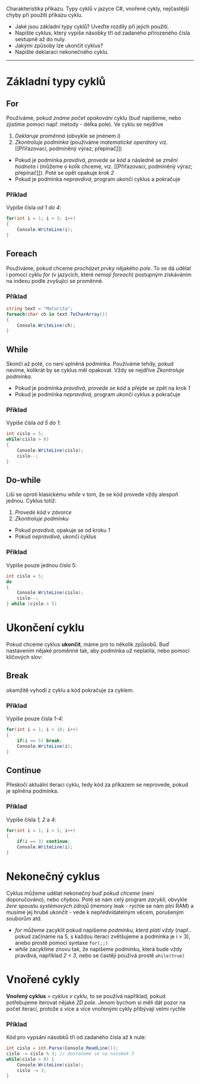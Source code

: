 Charakteristika příkazu. Typy cyklů v jazyce C#, vnořené cykly, nejčastější chyby při použití příkazu cyklu.

- Jaké jsou základní typy cyklů? Uveďte rozdíly při jejich použití.
- Napište cyklus, který vypíše násobky tří od zadaného přirozeného čísla sestupně až do nuly.
- Jakými způsoby lze ukončit cyklus?
- Napište deklaraci nekonečného cyklu.
---
# Základní typy cyklů
## For
Používáme, pokud *známe počet opakování* cyklu (buď napíšeme, nebo zjistíme pomocí např. metody - délka pole). Ve cyklu se nejdříve
1. *Deklaruje proměnná* (obvykle se jménem *i*)
2. *Zkontroluje podmínka* (používáme *matematické operátory* viz. [[Přiřazovací, podmíněný výraz; přepínač]])
- Pokud je podmínka *pravdivá*, *provede se kód* a následně se *změní hodnota i* (můžeme o kolik chceme, viz. [[Přiřazovací, podmíněný výraz; přepínač]]). Poté se opět opakuje *krok 2*
- Pokud je podmínka *nepravdivá*, program ukončí cyklus a pokračuje
### Příklad
Vypíše čísla *od 1 do 4*:
```cs
for(int i = 1; i < 5; i++)
{
	Console.WriteLine(i);
}
```
## Foreach
Používáme, pokud chceme *procházet prvky* nějakého *pole*. To se dá udělat i pomocí cyklu *for* (v jazycích, které *nemají foreach*) postupným získáváním na indexu podle zvyšující se proměnné.
### Příklad
```cs
string text = "Maturita";
foreach(char ch in text.ToCharArray())
{
	Console.WriteLine(ch);
}
```
## While 
Skončí až poté, co není splněná podmínka. Používáme tehdy, pokud nevíme, kolikrát by se cyklus měl opakovat. Vždy se nejdříve *Zkontroluje podmínka*.
- Pokud je podmínka *pravdivá*, *provede se kód* a přejde se zpět na krok *1*
- Pokud je podmínka *nepravdivá*, program ukončí cyklus a pokračuje
### Příklad
Vypíše čísla *od 5 do 1*:
```cs
int cislo = 5;
while(cislo > 0)
{
	Console.WriteLine(cislo);
	cislo--;
}
```
## Do-while
Liší se oproti klasickému *while* v tom, že se kód provede vždy alespoň jednou. Cyklus totiž:
1. *Provede kód v závorce*
2. *Zkontroluje podmínku*
- Pokud *pravdivá*, opakuje se od kroku *1*
- Pokud *nepravdivá*, ukončí cyklus
### Příklad
Vypíše pouze jednou číslo 5:
```cs
int cislo = 5;
do
{
	Console.WriteLine(cislo);
	cislo--;
} while (cislo > 5)
```
# Ukončení cyklu
Pokud chceme cyklus **ukončit**, máme pro to několik způsobů. Buď nastavením nějaké proměnné tak, aby podmínka už neplatila, nebo pomocí klíčových slov:
## Break
okamžitě vyhodí z cyklu a kód pokračuje za cyklem. 
### Příklad
Vypíše pouze čísla *1-4*:
```cs
for(int i = 1; i < 10; i++)
{
	if(i == 5) break;
	Console.WriteLine(i);
}
```
## Continue
Přeskočí aktuální iteraci cyklu, tedy kód za příkazem se neprovede, pokud je splněna podmínka.
### Příklad
Vypíše čísla *1, 2* a *4*:
```cs
for(int i = 1; i < 5; i++)
{
	if(i == 3) continue;
	Console.WriteLine(i);
}
```
# Nekonečný cyklus
Cyklus můžeme udělat nekonečný buď *pokud chceme* (není doporučováno), nebo *chybou*. Poté se nám celý program *zacyklí*, obvykle *žere* spoustu *systémových zdrojů* (memory leak - rychle se nám plní RAM) a musíme jej hrubě ukončit - vede k nepředvídatelným věcem, porušeným souborům atd.
- *for* můžeme zacyklit pokud napíšeme *podmínku, která platí vždy* (např.. pokud začínáme na 5, s každou iterací zvětšujeme a podmínka je i > 3), anebo prostě pomocí syntaxe `for(;;)`	
- *while* zacyklíme znovu tak, že napíšeme podmínku, která bude vždy pravdivá, například *2 < 3*, nebo se častěji používá prostě `while(true)`
# Vnořené cykly
**Vnořený cyklus** = *cyklus v cyklu*, to se používá například, pokud potřebujeme iterovat nějaké *2D pole*. Jenom bychom si měli dát pozor na počet iterací, protože s více a více vnořenými cykly přibývají velmi rychle
### Příklad
Kód pro vypsání násobků tří od zadaného čísla až k nule:
```cs
int cislo = int.Parse(Console.ReadLine());
cislo -= cislo % 3; // dostaneme se na nasobek 3
while(cislo > 0) {
	Console.WriteLine(cislo);
	cislo -= 3;
}
```